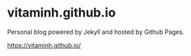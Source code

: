 # vitaminh.github.io

Personal blog powered by Jekyll and hosted by Github Pages.

https://vitaminh.github.io/
